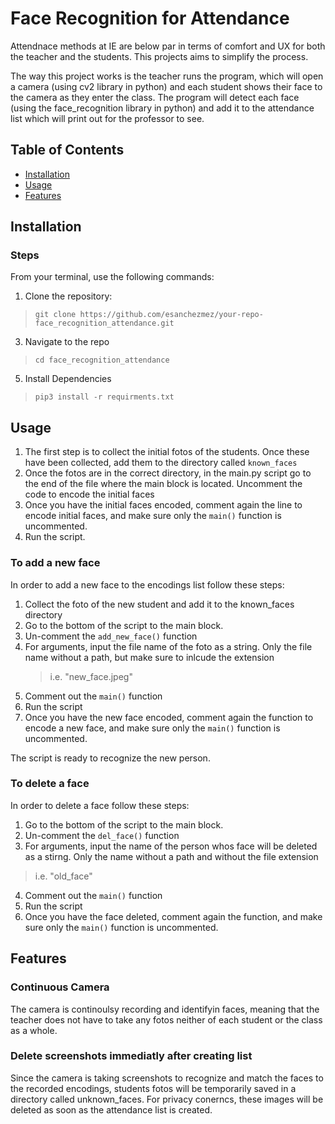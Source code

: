 # Face Recognition for Attendance

Attendnace methods at IE are below par in terms of comfort and UX for both the teacher and the students. This projects aims to simplify the process. 

The way this project works is the teacher runs the program, which will open a camera (using cv2 library in python) and each student shows their face to the camera as they enter the class. The program will detect each face (using the face_recognition library in python) and add it to the attendance list which will print out for the professor to see. 

## Table of Contents
- [Installation](#installation)
- [Usage](#usage)
- [Features](#features)

## Installation

### Steps

From your terminal, use the following commands:

1. Clone the repository:

> `git clone https://github.com/esanchezmez/your-repo-face_recognition_attendance.git`

3. Navigate to the repo
   
> `cd face_recognition_attendance`

5. Install Dependencies
   
> `pip3 install -r requirments.txt`

## Usage

1. The first step is to collect the initial fotos of the students. Once these have been collected, add them to the directory called `known_faces`
2. Once the fotos are in the correct directory, in the main.py script go to the end of the file where the main block is located. Uncomment the code to encode the initial faces
3. Once you have the initial faces encoded, comment again the line to encode initial faces, and make sure only the `main()` function is uncommented.
4. Run the script.

### To add a new face

In order to add a new face to the encodings list follow these steps:

1. Collect the foto of the new student and add it to the known_faces directory
2. Go to the bottom of the script to the main block.
3. Un-comment the `add_new_face()` function
4. For arguments, input the file name of the foto as a string. Only the file name without a path, but make sure to inlcude the extension
   > i.e. "new_face.jpeg"
6. Comment out the `main()` function
7. Run the script
8. Once you have the new face encoded, comment again the function to encode a new face, and make sure only the `main()` function is uncommented.

The script is ready to recognize the new person. 


### To delete a face

In order to delete a face follow these steps:

1. Go to the bottom of the script to the main block.
2. Un-comment the `del_face()` function
3. For arguments, input the name of the person whos face will be deleted as a stirng. Only the name without a path and without the file extension
  > i.e. "old_face"
4. Comment out the `main()` function
5. Run the script
6. Once you have the face deleted, comment again the function, and make sure only the `main()` function is uncommented.


## Features

### Continuous Camera

The camera is continoulsy recording and identifyin faces, meaning that the teacher does not have to take any fotos neither of each student or the class as a whole. 

### Delete screenshots immediatly after creating list

Since the camera is taking screenshots to recognize and match the faces to the recorded encodings, students fotos will be temporarily saved in a directory called unknown_faces. For privacy conerncs, these images will be deleted as soon as the attendance list is created. 



